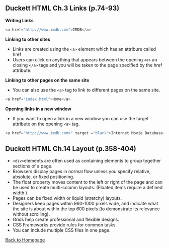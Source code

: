 ## Duckett HTML Ch.3 Links (p.74-93)

**Writing Links**

```javascript
<a href="http://www.imdb.com">IMDB</a>
```
**Linking to other sites**

- Links are created using the `<a>` element which has an attribure called href
- Users can click on anything that appears between the opening `<a>` an closing `</a>` tags and you will be taken to the page specified by the href attribute.

**Linking to other pages on the same site**

- You can also use the `<a>` tag to link to different pages on the same site.

```javascript
<a href="index.html">Home</a>
```
**Opening links in a new window**

- If you want to open a link in a new window you can use the target attribute on the opening `<a>` tag.

```javascript
<a href="http://www.imdb.com>" target ="blank">Internet Movie Database</a>
```

## Duckett HTML Ch.14 Layout (p.358-404)

- `<div>`elements are often used as containing elements to group together sections of a page.
- Browsers display pages in normal flow unless you specify relative, absolute, or fixed positioning.
- The float property moves content to the left or right of the page and can be used to create multi-column layouts. (Floated items require a defined width.)
- Pages can be fixed width or liquid (stretchy) layouts.
- Designers keep pages within 960-1000 pixels wide, and indicate what the site is about within the top 600 pixels (to demonstrate its relevance without scrolling).
- Grids help create professional and flexible designs.
- CSS Frameworks provide rules for common tasks.
- You can include multiple CSS files in one page.


[Back to Homepage](https://ashcaz.github.io/reading-notes)